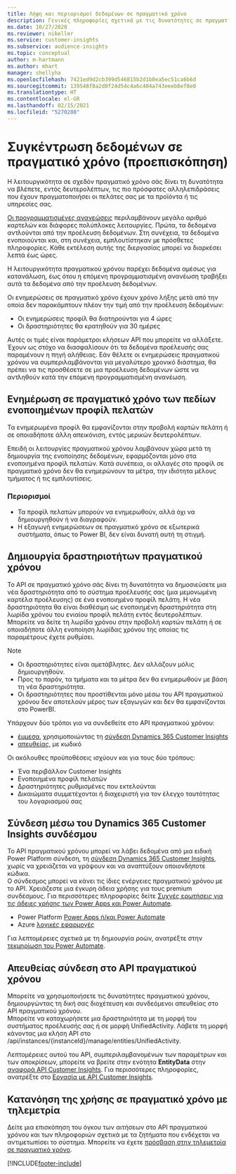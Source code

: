 ```yaml
---
title: Λήψη και περιορισμοί δεδομένων σε πραγματικό χρόνο
description: Γενικές πληροφορίες σχετικά με τις δυνατότητες σε πραγματικό χρόνο σε πληροφορίες κοινού.
ms.date: 10/27/2020
ms.reviewer: nikeller
ms.service: customer-insights
ms.subservice: audience-insights
ms.topic: conceptual
author: m-hartmann
ms.author: mhart
manager: shellyha
ms.openlocfilehash: 7421ed9d2cb399d546815b2d1b0ea5ec51ca6b6d
ms.sourcegitcommit: 139548f8a2d0f24d54c4a6c404a743eeeb8ef8e0
ms.translationtype: HT
ms.contentlocale: el-GR
ms.lasthandoff: 02/15/2021
ms.locfileid: "5270280"
---
```

# <a name="real-time-data-ingestion-preview"></a>Συγκέντρωση δεδομένων σε πραγματικό χρόνο (προεπισκόπηση)

Η λειτουργικότητα σε σχεδόν πραγματικό χρόνο σάς δίνει τη δυνατότητα να βλέπετε, εντός δευτερολέπτων, τις πιο πρόσφατες αλληλεπιδράσεις που έχουν πραγματοποιήσει οι πελάτες σας με τα προϊόντα ή τις υπηρεσίες σας.

[Οι προγραμματισμένες ανανεώσεις](system.md#schedule-tab) περιλαμβάνουν μεγάλο αριθμό καρτελών και διάφορες πολύπλοκες λειτουργίες. Πρώτα, τα δεδομένα αντλούνται από την προέλευση δεδομένων. Στη συνέχεια, τα δεδομένα ενοποιούνται και, στη συνέχεια, εμπλουτίστηκαν με πρόσθετες πληροφορίες. Κάθε εκτέλεση αυτής της διεργασίας μπορεί να διαρκέσει λεπτά έως ώρες.

Η λειτουργικότητα πραγματικού χρόνου παρέχει δεδομένα αμέσως για κατανάλωση, έως ότου η επόμενη προγραμματισμένη ανανέωση τραβήξει αυτά τα δεδομένα από την προέλευση δεδομένων.

Οι ενημερώσεις σε πραγματικό χρόνο έχουν χρόνο λήξης μετά από την οποία δεν παρακάμπτουν πλέον την τιμή από την προέλευση δεδομένων:

- Οι ενημερώσεις προφίλ θα διατηρούνται για 4 ώρες
- Οι δραστηριότητες θα κρατηθούν για 30 ημέρες

Αυτές οι τιμές είναι παράμετροι κλήσεων API που μπορείτε να αλλάξετε. Έχουν ως στόχο να διασφαλίσουν ότι τα δεδομένα προέλευσής σας παραμένουν η πηγή αλήθειας. Εάν θέλετε οι ενημερώσεις πραγματικού χρόνου να συμπεριλαμβάνονται για μεγαλύτερο χρονικό διάστημα, θα πρέπει να τις προσθέσετε σε μια προέλευση δεδομένων ώστε να αντληθούν κατά την επόμενη προγραμματισμένη ανανέωση.

## <a name="real-time-update-of-the-unified-customer-profile-fields"></a>Ενημέρωση σε πραγματικό χρόνο των πεδίων ενοποιημένων προφίλ πελατών

Τα ενημερωμένα προφίλ θα εμφανίζονται στην προβολή καρτών πελάτη ή σε οποιαδήποτε άλλη απεικόνιση, εντός μερικών δευτερολέπτων.

Επειδή οι λειτουργίες πραγματικού χρόνου λαμβάνουν χώρα μετά τη δημιουργία της ενοποίησης δεδομένων, εφαρμόζονται μόνο στα ενοποιημένα προφίλ πελατών. Κατά συνέπεια, οι αλλαγές στο προφίλ σε πραγματικό χρόνο δεν θα ενημερώνουν τα μέτρα, την ιδιότητα μέλους τμήματος ή τις εμπλουτίσεις.

### <a name="limitations"></a>Περιορισμοί

- Τα προφίλ πελατών μπορούν να ενημερωθούν, αλλά όχι να δημιουργηθούν ή να διαγραφούν.
- Η εξαγωγή ενημερώσεων σε πραγματικό χρόνο σε εξωτερικά συστήματα, όπως το Power BI, δεν είναι δυνατή αυτή τη στιγμή.

## <a name="real-time-creation-of-activities"></a>Δημιουργία δραστηριοτήτων πραγματικού χρόνου

Το API σε πραγματικό χρόνο σάς δίνει τη δυνατότητα να δημοσιεύσετε μια νέα δραστηριότητα από το σύστημα προέλευσής σας (μια μεμονωμένη καρτέλα προέλευσης) σε ένα ενοποιημένο προφίλ πελάτη. Η νέα δραστηριότητα θα είναι διαθέσιμη ως ενοποιημένη δραστηριότητα στη λωρίδα χρόνου του ενιαίου προφίλ πελάτη εντός δευτερολέπτων. Μπορείτε να δείτε τη λωρίδα χρόνου στην προβολή καρτών πελάτη ή σε οποιαδήποτε άλλη ενοποίηση λωρίδας χρόνου της οποίας τις παραμέτρους έχετε ρυθμίσει.

> [!NOTE]
>
> - Οι δραστηριότητες είναι αμετάβλητες. Δεν αλλάζουν μόλις δημιουργηθούν.
> - Προς το παρόν, τα τμήματα και τα μέτρα δεν θα ενημερωθούν με βάση τη νέα δραστηριότητα.
> - Οι δραστηριότητες που προστίθενται μόνο μέσω του API πραγματικού χρόνου δεν αποτελούν μέρος των εξαγωγών και δεν θα εμφανίζονται στο PowerBI.

Υπάρχουν δύο τρόποι για να συνδεθείτε στο API πραγματικού χρόνου:

- [έμμεσα](#connect-via-the-dynamics-365-customer-insights-connector), χρησιμοποιώντας τη [σύνδεση Dynamics 365 Customer Insights](https://docs.microsoft.com/connectors/customerinsights/)
- [απευθείας](#connect-directly-to-the-real-time-api), με κωδικό

Οι ακόλουθες προϋποθέσεις ισχύουν και για τους δύο τρόπους:

- Ένα περιβάλλον Customer Insights
- Ενοποιημένα προφίλ πελατών
- Δραστηριότητες ρυθμισμένες που εκτελούνται
- Δικαιώματα συμμετέχονται ή διαχειριστή για τον έλεγχο ταυτότητας του λογαριασμού σας

## <a name="connect-via-the-dynamics-365-customer-insights-connector"></a>Σύνδεση μέσω του Dynamics 365 Customer Insights συνδέσμου

Το API πραγματικού χρόνου μπορεί να λάβει δεδομένα από μια ειδική Power Platform σύνδεση, τη [σύνδεση Dynamics 365 Customer Insights](https://docs.microsoft.com/connectors/customerinsights/), χωρίς να χρειάζεται να γράψουν και να αναπτύξουν οποιονδήποτε κώδικα.    
Ο σύνδεσμος μπορεί να κάνει τις ίδιες ενέργειες πραγματικού χρόνου με το API. Χρειάζεστε μια έγκυρη άδεια χρήσης για τους premium συνδέσμους. Για περισσότερες πληροφορίες δείτε [Συχνές ερωτήσεις για τις άδειες χρήσης των Power Apps και Power Automate](https://docs.microsoft.com/power-platform/admin/powerapps-flow-licensing-faq).

- Power Platform [Power Apps ή/και Power Automate](https://docs.microsoft.com/connectors/)
- Azure [λογικές εφαρμογές](https://docs.microsoft.com/azure/connectors/apis-list)

Για λεπτομέρειες σχετικά με τη δημιουργία ροών, ανατρέξτε στην [τεκμηρίωση του Power Automate](https://docs.microsoft.com/power-automate/).

## <a name="connect-directly-to-the-real-time-api"></a>Απευθείας σύνδεση στο API πραγματικού χρόνου

Μπορείτε να χρησιμοποιήσετε τις δυνατότητες πραγματικού χρόνου, δημιουργώντας τη δική σας διοχέτευση και συνδεόμενοι απευθείας στο API πραγματικού χρόνου.    
Μπορείτε να καταχωρήσετε μια δραστηριότητα με τη μορφή του συστήματος προέλευσής σας ή σε μορφή UnifiedActivity. Λάβετε τη μορφή κάνοντας μια κλήση API στο /api/instances/{instanceId}/manage/entities/UnifiedActivity.

Λεπτομέρειες αυτού του API, συμπεριλαμβανομένων των παραμέτρων και των αποκρίσεων, μπορείτε να βρείτε στην ενότητα **EntityData** στην [αναφορά API Customer Insights](https://developer.ci.ai.dynamics.com/api-details#api=CustomerInsights). Για περισσότερες πληροφορίες, ανατρέξτε στο [Εργασία με API Customer Insights](apis.md).

## <a name="understand-your-real-time-usage-with-telemetry"></a>Κατανόηση της χρήσης σε πραγματικό χρόνο με τηλεμετρία

Δείτε μια επισκόπηση του όγκου των αιτήσεων στο API πραγματικού χρόνου και των πληροφοριών σχετικά με τα ζητήματα που ενδέχεται να αντιμετωπίσει το σύστημα. Μπορείτε να έχετε [πρόσβαση στην τηλεμετρία σε πραγματικό χρόνο](system.md#api-usage-tab). 


[!INCLUDE[footer-include](../includes/footer-banner.md)]